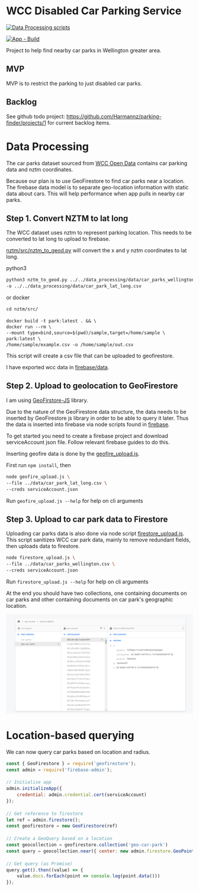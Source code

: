 # WCC Disabled Car Parking Service
[![Data Processing scripts](https://github.com/Harmannz/parking-finder/actions/workflows/docker-image.yml/badge.svg)](https://github.com/Harmannz/parking-finder/actions/workflows/docker-image.yml)

[![App - Build](https://github.com/Harmannz/parking-finder/actions/workflows/node.js-build.yml/badge.svg)](https://github.com/Harmannz/parking-finder/actions/workflows/node.js-build.yml)

Project to help find nearby car parks in Wellington greater area.

## MVP

MVP is to restrict the parking to just disabled car parks.

## Backlog
See github todo project: https://github.com/Harmannz/parking-finder/projects/1 for current backlog items.

# Data Processing

The car parks dataset sourced from [WCC Open Data](https://data-wcc.opendata.arcgis.com/datasets/a1ec0e82e8c2471b97607bd7e08622b5_0) contains car parking data and nztm coordinates.

Because our plan is to use GeoFirestore to find car parks near a location. 
The firebase data model is to separate geo-location information with static data about cars. This will help performance when app pulls in nearby car parks.

 
## Step 1. Convert NZTM to lat long

The WCC dataset uses nztm to represent parking location. This needs to be converted to lat long to upload to firebase.

[nztm/src/nztm_to_geod.py](data/preparation/nztm/src/nztm_to_geod.py) will convert the x and y nztm coordinates to lat long.

python3 
```bash
python3 nztm_to_geod.py ../../data_processing/data/car_parks_wellington.csv \
-o ../../data_processing/data/car_park_lat_long.csv
```

or docker

```$bash
cd nztm/src/

docker build -t park:latest . && \
docker run --rm \
--mount type=bind,source=$(pwd)/sample,target=/home/sample \
park:latest \
/home/sample/example.csv -o /home/sample/out.csv
```

This script will create a csv file that can be uploaded to geofirestore.

I have exported wcc data in [firebase/data](data/upload/firebase/data).

## Step 2. Upload to geolocation to GeoFirestore 

I am using [GeoFirstore-JS](https://github.com/MichaelSolati/geofirestore-js/blob/master/README.md) library.

Due to the nature of the GeoFirestore data structure, the data needs to be inserted by GeoFirestore js library in order to be able to query it later. 
Thus the data is inserted into firebase via node scripts found in [firebase](data/upload/firebase).  

To get started you need to create a firebase project and download serviceAccount json file. Follow relevant firebase guides to do this.

Inserting geofire data is done by the [geofire_upload.js](data/upload/firebase/src/geofire_upload.js).

First run `npm install`, then

```bash
node geofire_upload.js \
--file ../data/car_park_lat_long.csv \
--creds serviceAccount.json
```

Run `geofire_upload.js --help` for help on cli arguments

## Step 3. Upload to car park data to Firestore

Uploading car parks data is also done via node script [firestore_upload.js](data/upload/firebase/src/firestore_upload.js). This script sanitizes WCC car park data, mainly to remove redundant fields, then uploads data to firestore. 

```bash
node firestore_upload.js \
--file ../data/car_parks_wellington.csv \
--creds serviceAccount.json
```

Run `firestore_upload.js --help` for help on cli arguments

At the end you should have two collections, one containing documents on car parks and other containing documents on car park's geographic location.

![Firebase geolocation data example](geo-car-park.PNG "Firebase Geo location data")

# Location-based querying

We can now query car parks based on location and radius.

```javascript
const { GeoFirestore } = require('geofirestore');
const admin = require('firebase-admin');

// Initialise app
admin.initializeApp({
    credential: admin.credential.cert(serviceAccount)
});

// Get reference to firestore
let ref = admin.firestore();
const geofirestore = new GeoFirestore(ref)

// Create a GeoQuery based on a location
const geocollection = geofirestore.collection('geo-car-park')
const query = geocollection.near({ center: new admin.firestore.GeoPoint(-41, 174), radius: 1000 });

// Get query (as Promise)
query.get().then((value) => {
    value.docs.forEach(point => console.log(point.data()))
});

```
